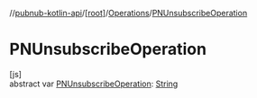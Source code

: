 //[pubnub-kotlin-api](../../../index.md)/[[root]](../index.md)/[Operations](index.md)/[PNUnsubscribeOperation](-p-n-unsubscribe-operation.md)

# PNUnsubscribeOperation

[js]\
abstract var [PNUnsubscribeOperation](-p-n-unsubscribe-operation.md): [String](https://kotlinlang.org/api/core/kotlin-stdlib/kotlin/-string/index.html)
